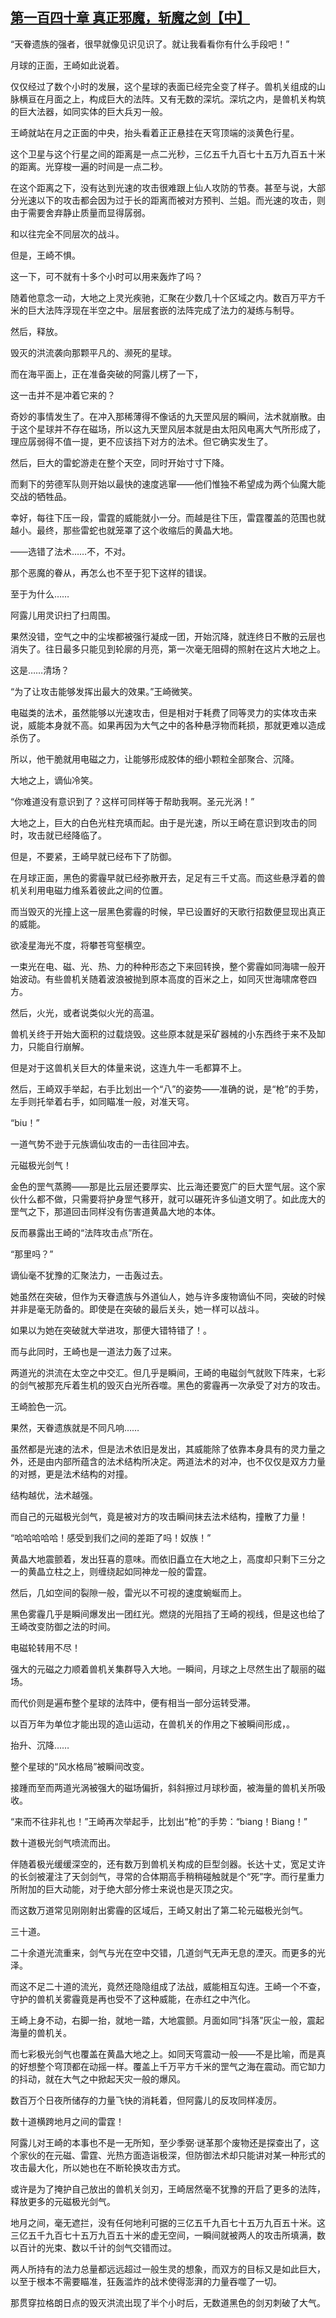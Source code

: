 ## [第一百四十章 真正邪魔，斩魔之剑【中】](https://www.xxbiquge.com/11_11207/9215577.html)


  “天眷遗族的强者，很早就像见识见识了。就让我看看你有什么手段吧！”

  月球的正面，王崎如此说着。

  仅仅经过了数个小时的发展，这个星球的表面已经完全变了样子。兽机关组成的山脉横亘在月面之上，构成巨大的法阵。又有无数的深坑。深坑之内，是兽机关构筑的巨大法器，如同实体的巨大兵刃一般。

  王崎就站在月之正面的中央，抬头看着正正悬挂在天穹顶端的淡黄色行星。

  这个卫星与这个行星之间的距离是一点二光秒，三亿五千九百七十五万九百五十米的距离。光穿梭一遍的时间是一点二秒。

  在这个距离之下，没有达到光速的攻击很难跟上仙人攻防的节奏。甚至与说，大部分光速以下的攻击都会因为过于长的距离而被对方预判、兰姐。而光速的攻击，则由于需要舍弃静止质量而显得孱弱。

  和以往完全不同层次的战斗。

  但是，王崎不惧。

  这一下，可不就有十多个小时可以用来轰炸了吗？

  随着他意念一动，大地之上灵光疾驰，汇聚在少数几十个区域之内。数百万平方千米的巨大法阵浮现在半空之中。层层套嵌的法阵完成了法力的凝练与制导。

  然后，释放。

  毁灭的洪流袭向那颗平凡的、濒死的星球。

  而在海平面上，正在准备突破的阿露儿楞了一下，

  这一击并不是冲着它来的？

  奇妙的事情发生了。在冲入那稀薄得不像话的九天罡风层的瞬间，法术就崩散。由于这个星球并不存在磁场，所以这九天罡风层本就是由太阳风电离大气所形成了，理应孱弱得不值一提，更不应该挡下对方的法术。但它确实发生了。

  然后，巨大的雷蛇游走在整个天空，同时开始寸寸下降。

  而剩下的劳德军队则开始以最快的速度逃窜——他们惟独不希望成为两个仙魔大能交战的牺牲品。

  幸好，每往下压一段，雷霆的威能就小一分。而越是往下压，雷霆覆盖的范围也就越小。最终，那些雷蛇也就笼罩了这个收缩后的黄晶大地。

  ——选错了法术……不，不对。

  那个恶魔的眷从，再怎么也不至于犯下这样的错误。

  至于为什么……

  阿露儿用灵识扫了扫周围。

  果然没错，空气之中的尘埃都被强行凝成一团，开始沉降，就连终日不散的云层也消失了。往日最多只能见到轮廓的月亮，第一次毫无阻碍的照射在这片大地之上。

  这是……清场？

  “为了让攻击能够发挥出最大的效果。”王崎微笑。

  电磁类的法术，虽然能够以光速攻击，但是相对于耗费了同等灵力的实体攻击来说，威能本身就不高。如果再因为大气之中的各种悬浮物而耗损，那就更难以造成杀伤了。

  所以，他干脆就用电磁之力，让能够形成胶体的细小颗粒全部聚合、沉降。

  大地之上，谪仙冷笑。

  “你难道没有意识到了？这样可同样等于帮助我啊。圣元光涡！”

  大地之上，巨大的白色光柱充填而起。由于是光速，所以王崎在意识到攻击的同时，攻击就已经降临了。

  但是，不要紧，王崎早就已经布下了防御。

  在月球正面，黑色的雾霾早就已经弥散开去，足足有三千丈高。而这些悬浮着的兽机关利用电磁力维系着彼此之间的位置。

  而当毁灭的光撞上这一层黑色雾霾的时候，早已设置好的天歌行招数便显现出真正的威能。

  欲凌星海光不度，将攀苍穹壑横空。

  一束光在电、磁、光、热、力的种种形态之下来回转换，整个雾霾如同海啸一般开始波动。有些兽机关随着波浪被抛到原本高度的百米之上，如同灭世海啸席卷四方。

  然后，火光，或者说类似火光的高温。

  兽机关终于开始大面积的过载烧毁。这些原本就是采矿器械的小东西终于来不及缷力，只能自行崩解。

  但是对于这兽机关巨大的体量来说，这连九牛一毛都算不上。

  然后，王崎双手举起，右手比划出一个“八”的姿势——准确的说，是“枪”的手势，左手则托举着右手，如同瞄准一般，对准天穹。

  “biu！”

  一道气势不逊于元族谪仙攻击的一击往回冲去。

  元磁极光剑气！

  金色的罡气蒸腾——那是比云层还要厚实、比云海还要宽广的巨大罡气层。这个家伙什么都不做，只需要将护身罡气移开，就可以碾死许多仙道文明了。如此庞大的罡气之下，那道回击同样没有伤害道黄晶大地的本体。

  反而暴露出王崎的“法阵攻击点”所在。

  “那里吗？”

  谪仙毫不犹豫的汇聚法力，一击轰过去。

  她虽然在突破，但作为天眷遗族与外道仙人，她与许多废物谪仙不同，突破的时候并非是毫无防备的。即使是在突破的最后关头，她一样可以战斗。

  如果以为她在突破就大举进攻，那便大错特错了！。

  而与此同时，王崎也是一道法力轰了过来。

  两道光的洪流在太空之中交汇。但几乎是瞬间，王崎的电磁剑气就败下阵来，七彩的剑气被那充斥着生机的毁灭白光所吞噬。黑色的雾霾再一次承受了对方的攻击。

  王崎脸色一沉。

  果然，天眷遗族就是不同凡响……

  虽然都是光速的法术，但是法术依旧是发出，其威能除了依靠本身具有的灵力量之外，还是由内部所蕴含的法术结构所决定。两道法术的对冲，也不仅仅是双方力量的对撼，更是法术结构的对撞。

  结构越优，法术越强。

  而自己的元磁极光剑气，竟是被对方的攻击瞬间抹去法术结构，撞散了力量！

  “哈哈哈哈哈！感受到我们之间的差距了吗！奴族！”

  黄晶大地震颤着，发出狂喜的意味。而依旧矗立在大地之上，高度却只剩下三分之一的黄晶立柱之上，则缠绕起如同神龙一般的雷霆。

  然后，几如空间的裂隙一般，雷光以不可视的速度蜿蜒而上。

  黑色雾霾几乎是瞬间爆发出一团红光。燃烧的光阻挡了王崎的视线，但是这也给了王崎改变防御之法的时间。

  电磁轮转用不尽！

  强大的元磁之力顺着兽机关集群导入大地。一瞬间，月球之上尽然生出了靓丽的磁场。

  而代价则是遍布整个星球的法阵中，便有相当一部分运转受滞。

  以百万年为单位才能出现的造山运动，在兽机关的作用之下被瞬间形成，。

  抬升、沉降……

  整个星球的“风水格局”被瞬间改变。

  接踵而至而两道光涡被强大的磁场偏折，斜斜擦过月球秒面，被海量的兽机关所吸收。

  “来而不往非礼也！”王崎再次举起手，比划出“枪”的手势：“biang！Biang！”

  数十道极光剑气喷流而出。

  伴随着极光缓缓深空的，还有数万到兽机关构成的巨型剑器。长达十丈，宽足丈许的长剑被灌注了天剑剑气，寻常的合体期高手稍稍碰触就是个“死”字。而行星重力所附加的巨大动能，对于绝大部分修士来说也是灭顶之灾。

  而这数万道常见刚刚射出雾霾的区域后，王崎又射出了第二轮元磁极光剑气。

  三十道。

  二十余道光流重来，剑气与光在空中交错，几道剑气无声无息的湮灭。而更多的光泽。

  而这不足二十道的流光，竟然还隐隐组成了法战，威能相互勾连。王崎一个不查，守护的兽机关雾霾竟是再也受不了这种威能，在赤红之中汽化。

  王崎上身不动，右脚一抬，就地一踏，大地震颤。月面如同“抖落”灰尘一般，震起海量的兽机关。

  而七彩极光剑气也覆盖在黄晶大地之上。如同天穹震动一般——不是比喻，而是真的好想整个穹顶都在动摇一样。覆盖上千万平方千米的罡气之海在震动。而它缷力的抖动，就在大气之中掀起天灾一般的爆风。

  数百万个日夜所储存的力量飞快的消耗着，但阿露儿的反攻同样凌厉。

  数十道横跨地月之间的雷霆！

  阿露儿对王崎的本事也不是一无所知，至少季弼·谜革那个废物还是探查出了，这个家伙的在元磁、雷霆、光热方面造诣极深，但防御法术却只能讲对某一种形式的攻击最大化，所以她也在不断轮换攻击方式。

  或许是为了掩护自己放出的兽机关剑刃，王崎居然毫不犹豫的开启了更多的法阵，释放更多的元磁极光剑气。

  地月之间，毫无遮拦，没有任何地利可据的三亿五千九百七十五万九百五十米。这三亿五千九百七十五万九百五十米的虚无空间，一瞬间就被两人的攻击所填满，数以百计的光束、数以千计的剑气交错而过。

  两人所持有的法力总量都远远超过一般生灵的想象，而双方的目标又是如此巨大，以至于根本不需要瞄准，狂轰滥炸的战术使得澎湃的力量吞噬了一切。

  那贯穿拉格朗日点的毁灭洪流出现了半个小时后，无数道黑色的剑刃刺破了大气。
